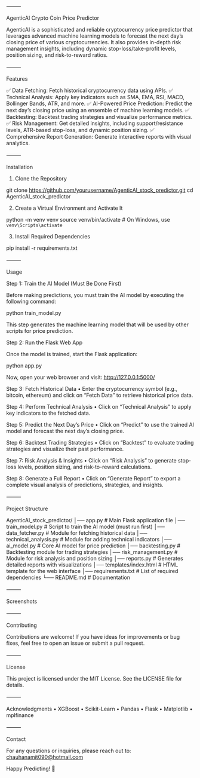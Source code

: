 ⸻

AgenticAI Crypto Coin Price Predictor

AgenticAI is a sophisticated and reliable cryptocurrency price predictor that leverages advanced machine learning models to forecast the next day’s closing price of various cryptocurrencies. It also provides in-depth risk management insights, including dynamic stop-loss/take-profit levels, position sizing, and risk-to-reward ratios.

⸻

Features

✅ Data Fetching: Fetch historical cryptocurrency data using APIs.
✅ Technical Analysis: Apply key indicators such as SMA, EMA, RSI, MACD, Bollinger Bands, ATR, and more.
✅ AI-Powered Price Prediction: Predict the next day’s closing price using an ensemble of machine learning models.
✅ Backtesting: Backtest trading strategies and visualize performance metrics.
✅ Risk Management: Get detailed insights, including support/resistance levels, ATR-based stop-loss, and dynamic position sizing.
✅ Comprehensive Report Generation: Generate interactive reports with visual analytics.

⸻

Installation

1. Clone the Repository

git clone https://github.com/yourusername/AgenticAI_stock_predictor.git
cd AgenticAI_stock_predictor

2. Create a Virtual Environment and Activate It

python -m venv venv
source venv/bin/activate  # On Windows, use `venv\Scripts\activate`

3. Install Required Dependencies

pip install -r requirements.txt



⸻

Usage

Step 1: Train the AI Model (Must Be Done First)

Before making predictions, you must train the AI model by executing the following command:

python train_model.py

This step generates the machine learning model that will be used by other scripts for price prediction.

Step 2: Run the Flask Web App

Once the model is trained, start the Flask application:

python app.py

Now, open your web browser and visit: http://127.0.0.1:5000/

Step 3: Fetch Historical Data
	•	Enter the cryptocurrency symbol (e.g., bitcoin, ethereum) and click on “Fetch Data” to retrieve historical price data.

Step 4: Perform Technical Analysis
	•	Click on “Technical Analysis” to apply key indicators to the fetched data.

Step 5: Predict the Next Day’s Price
	•	Click on “Predict” to use the trained AI model and forecast the next day’s closing price.

Step 6: Backtest Trading Strategies
	•	Click on “Backtest” to evaluate trading strategies and visualize their past performance.

Step 7: Risk Analysis & Insights
	•	Click on “Risk Analysis” to generate stop-loss levels, position sizing, and risk-to-reward calculations.

Step 8: Generate a Full Report
	•	Click on “Generate Report” to export a complete visual analysis of predictions, strategies, and insights.

⸻

Project Structure

AgenticAI_stock_predictor/
│── app.py                 # Main Flask application file
│── train_model.py         # Script to train the AI model (must run first)
│── data_fetcher.py        # Module for fetching historical data
│── technical_analysis.py  # Module for adding technical indicators
│── ai_model.py            # Core AI model for price prediction
│── backtesting.py         # Backtesting module for trading strategies
│── risk_management.py     # Module for risk analysis and position sizing
│── reports.py             # Generates detailed reports with visualizations
│── templates/index.html   # HTML template for the web interface
│── requirements.txt       # List of required dependencies
└── README.md              # Documentation



⸻

Screenshots


⸻

Contributing

Contributions are welcome! If you have ideas for improvements or bug fixes, feel free to open an issue or submit a pull request.

⸻

License

This project is licensed under the MIT License. See the LICENSE file for details.

⸻

Acknowledgments
	•	XGBoost
	•	Scikit-Learn
	•	Pandas
	•	Flask
	•	Matplotlib
	•	mplfinance

⸻

Contact

For any questions or inquiries, please reach out to: chauhanamit090@hotmail.com

Happy Predicting! 🚀

